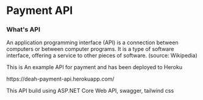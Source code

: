 <h1>Payment API</h1>
<h3>What's API</h3>
<p>An application programming interface (API) is a connection between computers or between computer programs. It is a type of software interface, offering a service to other pieces of software. (source: Wikipedia)</p>
<p>This is An example API for payment and has been deployed to Heroku</p>
https://deah-payment-api.herokuapp.com/
<p>This API build using ASP.NET Core Web API, swagger, tailwind css